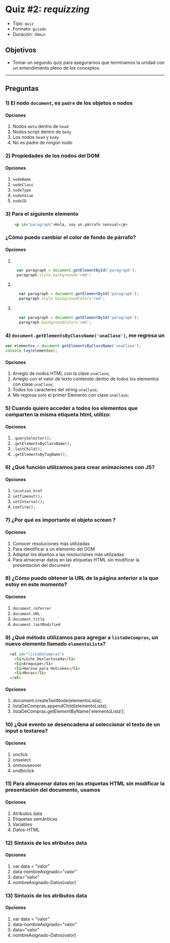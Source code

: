 # Quiz #2: _requizzing_

- Tipo: `quiz`
- Formato: `guiado`
- Duración: `30min`

## Objetivos

- Tomar un segundo quiz para asegurarnos que terminamos la unidad con un
  entendimiento pleno de los conceptos.

***

## Preguntas

### 1) El nodo `document`, es `padre` de los objetos o nodos

#### Opciones

1. Nodos `meta` dentro de `head`
2. Nodos script dentro de `body`
3. Los nodos `head` y `body`
4. No es padre de ningún nodo

<solution style="display:none;">3</solution>

### 2) Propiedades de los nodos del DOM

#### Opciones

1. `nodeName`
2. `nodeClass`
3. `nodeType`
4. `nodeValue`
5. `nodeID`

<solution style="display:none;">1,3,4</solution>

### 3) Para el siguiente elemento

```html
    <p id="paragraph">Hola, soy un párrafo sensual</p>
```

### ¿Cómo puedo cambiar el color de fondo de párrafo?

#### Opciones
  1.
   ```javascript
        var paragraph = document.getElementById('paragraph');
        paragraph.style.background='red';
   ```
  2.
  ```javascript
        var paragraph = document.getElementById('paragraph');
        paragraph.style.backgroundColor='red';
   ```
  3.
  ```javascript
        var paragraph = document.getElementById('paragraph');
        paragraph.backgroundColor='red';
   ```
<solution style="display:none;">2</solution>

### 4) `document.getElementsByClassName('unaClase')`, me regresa un

```javascript
var elementos = document.getElementsByClassName('unaClase');
console.log(elementos);
```

#### Opciones
  1. Arreglo de nodos HTML con la clase `unaClase`;
  2. Arreglo con el valor de texto contenido dentro de todos los elementos
     con clase `unaClase`;
  3. Todos los caracteres del string `unaClase`;
  4. Me regresa solo el primer Elemento con clase `unaClase`;

<solution style="display:none;">1</solution>

### 5) Cuando quiero acceder a todos los elementos que comparten la misma etiqueta html, utilizo:

#### Opciones

1. `.querySelector();`
2. `.getElementsByClassName();`
3. `.lastChild();`
4. `.getElementsByTagName();`

<solution style="display:none;">4</solution>

### 6) ¿Qué función utilizamos para crear animaciones con JS?

#### Opciones

1. `location.href`
2. `setTimeout();`
3. `setInterval();`
4. `confirm();`

<solution style="display:none;">3</solution>

### 7) ¿Por qué es importante el objeto screen ?

#### Opciones
  1. Conocer resoluciones más utilizadas
  2. Para identificar a un elemento del DOM
  3. Adaptar los diseños a las resoluciones más utilizadas
  4. Para almacenar  datos en las etiquetas HTML sin modificar la presentación
     del document

<solution style="display:none;">1,3</solution>

### 8) ¿Cómo puedo obtener la URL de la página anterior a la que estoy en este momento?

#### Opciones

1. `document.referrer`
2. `document.URL`
3. `document.title`
4. `document.lastModified`

<solution style="display:none;">1</solution>

### 9) ¿Qué método utilizamos para agregar a `listaDeCompras`, un nuevo elemento llamado `elementoLista`?

```html
  <ul id="listaDeCompras">
    <li>Leche Deslactosada</li>
    <li>Arequipe</li>
    <li>Harina para Hotcakes</li>
    <li>Moras</li>
  </ul>
```

#### Opciones

1. document.createTextNode(elementoLista);
2. listaDeCompras.appendChild(elementoLista);
3. listaDeCompras.getElementByName('elementoLista');

<solution style="display:none;">2</solution>

### 10) ¿Qué evento se desencadena al seleccionar el texto de un input o textarea?

#### Opciones

1. onclick
2. onselect
3. onmouseover
4. ondblclick

<solution style="display:none;">2</solution>

### 11) Para almacenar datos en las etiquetas HTML sin modificar la presentación del documento, usamos

#### Opciones

  1. Atributos data
  2. Etiquetas semánticas
  3. Variables
  4. Datos-HTML

<solution style="display:none;">1</solution>

### 12) Sintaxis de los atributos data

#### Opciones

  1. var data = "valor"
  2. data-nombreAsignado="valor"
  3. data="valor"
  4. nombreAsignado-Datos(valor)

<solution style="display:none;">2</solution>

### 13) Sintaxis de los atributos data

#### Opciones

  1. var data = "valor"
  2. data-nombreAsignado="valor"
  3. data="valor"
  4. nombreAsignado-Datos(valor)

<solution style="display:none;">2</solution>
